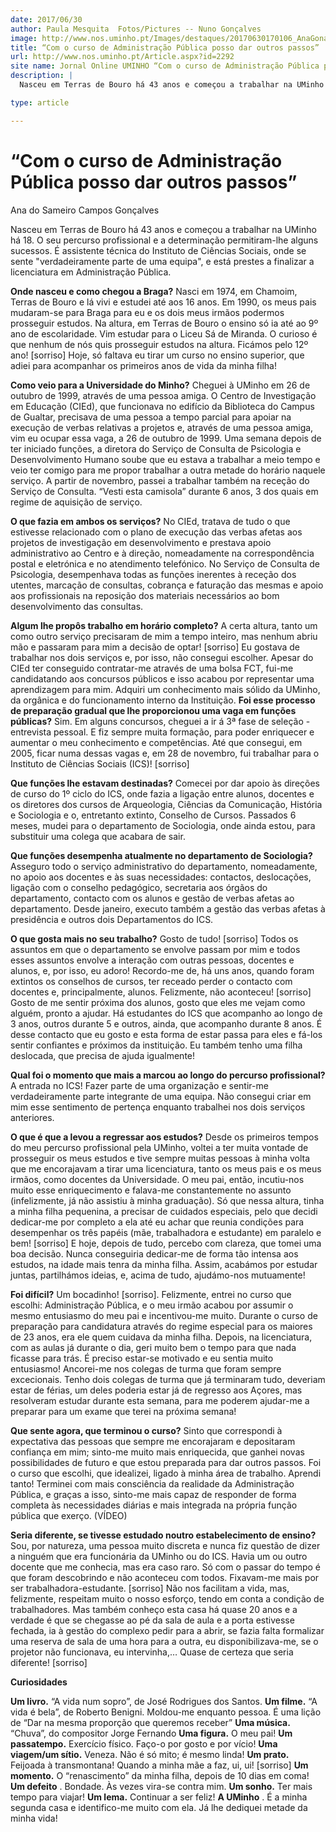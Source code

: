 ```yaml
---
date: 2017/06/30
author: Paula Mesquita  Fotos/Pictures -- Nuno Gonçalves
image: http://www.nos.uminho.pt/Images/destaques/20170630170106_AnaGonalves1.jpg
title: “Com o curso de Administração Pública posso dar outros passos”
url: http://www.nos.uminho.pt/Article.aspx?id=2292
site name: Jornal Online UMINHO “Com o curso de Administração Pública posso dar outros passos”
description: |
  Nasceu em Terras de Bouro há 43 anos e começou a trabalhar na UMinho há 18. O seu percurso profissional e a determinação permitiram-lhe alguns sucessos. É assistente técnica do Instituto de Ciências Sociais, onde se sente "verdadeiramente parte de uma equipa", e está prestes a finalizar a licenciatura em Administração Pública.

type: article

---
```

# “Com o curso de Administração Pública posso dar outros passos”




Ana do Sameiro Campos Gonçalves

Nasceu em Terras de Bouro há 43 anos e começou a trabalhar na UMinho há 18. O seu percurso profissional e a determinação permitiram-lhe alguns sucessos. É assistente técnica do Instituto de Ciências Sociais, onde se sente "verdadeiramente parte de uma equipa", e está prestes a finalizar a licenciatura em Administração Pública.

**Onde nasceu e como chegou a Braga?** 
Nasci em 1974, em Chamoim, Terras de Bouro e lá vivi e estudei até aos 16 anos. Em 1990, os meus pais mudaram-se para Braga para eu e os dois meus irmãos podermos prosseguir estudos. Na altura, em Terras de Bouro o ensino só ia até ao 9º ano de escolaridade. Vim estudar para o Liceu Sá de Miranda. O curioso é que nenhum de nós quis prosseguir estudos na altura. Ficámos pelo 12º ano! [sorriso] Hoje, só faltava eu tirar um curso no ensino superior, que adiei para acompanhar os primeiros anos de vida da minha filha!

**Como veio para a Universidade do Minho?** 
Cheguei à UMinho em 26 de outubro de 1999, através de uma pessoa amiga. O Centro de Investigação em Educação (CIEd), que funcionava no edifício da Biblioteca do Campus de Gualtar, precisava de uma pessoa a tempo parcial para apoiar na execução de verbas relativas a projetos e, através de uma pessoa amiga, vim eu ocupar essa vaga, a 26 de outubro de 1999. Uma semana depois de ter iniciado funções, a diretora do Serviço de Consulta de Psicologia e Desenvolvimento Humano soube que eu estava a trabalhar a meio tempo e veio ter comigo para me propor trabalhar a outra metade do horário naquele serviço. A partir de novembro, passei a trabalhar também na receção do Serviço de Consulta. “Vesti esta camisola” durante 6 anos, 3 dos quais em regime de aquisição de serviço.

**O que fazia em ambos os serviços?** 
No CIEd, tratava de tudo o que estivesse relacionado com o plano de execução das verbas afetas aos projetos de investigação em desenvolvimento e prestava apoio administrativo ao Centro e à direção, nomeadamente na correspondência postal e eletrónica e no atendimento telefónico. No Serviço de Consulta de Psicologia, desempenhava todas as funções inerentes à receção dos utentes, marcação de consultas, cobrança e faturação das mesmas e apoio aos profissionais na reposição dos materiais necessários ao bom desenvolvimento das consultas.

**Algum lhe propôs trabalho em horário completo?** 
A certa altura, tanto um como outro serviço precisaram de mim a tempo inteiro, mas nenhum abriu mão e passaram para mim a decisão de optar! [sorriso] Eu gostava de trabalhar nos dois serviços e, por isso, não consegui escolher. Apesar do CIEd ter conseguido contratar-me através de uma bolsa FCT, fui-me candidatando aos concursos públicos e isso acabou por representar uma aprendizagem para mim. Adquiri um conhecimento mais sólido da UMinho, da orgânica e do funcionamento interno da Instituição.
**Foi esse processo de preparação gradual que lhe proporcionou uma vaga em funções públicas?** 
Sim. Em alguns concursos, cheguei a ir á 3ª fase de seleção - entrevista pessoal. E fiz sempre muita formação, para poder enriquecer e aumentar o meu conhecimento e competências. Até que consegui, em 2005, ficar numa dessas vagas e, em 28 de novembro, fui trabalhar para o Instituto de Ciências Sociais (ICS)! [sorriso]

**Que funções lhe estavam destinadas?** 
Comecei por dar apoio às direções de curso do 1º ciclo do ICS, onde fazia a ligação entre alunos, docentes e os diretores dos cursos de Arqueologia, Ciências da Comunicação, História e Sociologia e o, entretanto extinto, Conselho de Cursos. Passados 6 meses, mudei para o departamento de Sociologia, onde ainda estou, para substituir uma colega que acabara de sair.

**Que funções desempenha atualmente no departamento de Sociologia?** 
Asseguro todo o serviço administrativo do departamento, nomeadamente, no apoio aos docentes e às suas necessidades: contactos, deslocações, ligação com o conselho pedagógico, secretaria aos órgãos do departamento, contacto com os alunos e gestão de verbas afetas ao departamento. Desde janeiro, executo também a gestão das verbas afetas à presidência e outros dois Departamentos do ICS.

**O que gosta mais no seu trabalho?** 
Gosto de tudo! [sorriso] Todos os assuntos em que o departamento se envolve passam por mim e todos esses assuntos envolve a interação com outras pessoas, docentes e alunos, e, por isso, eu adoro! Recordo-me de, há uns anos, quando foram extintos os conselhos de cursos, ter receado perder o contacto com docentes e, principalmente, alunos. Felizmente, não aconteceu! [sorriso] Gosto de me sentir próxima dos alunos, gosto que eles me vejam como alguém, pronto a ajudar. Há estudantes do ICS que acompanho ao longo de 3 anos, outros durante 5 e outros, ainda, que acompanho durante 8 anos. É desse contacto que eu gosto e esta forma de estar passa para eles e fá-los sentir confiantes e próximos da instituição. Eu também tenho uma filha deslocada, que precisa de ajuda igualmente!

**Qual foi o momento que mais a marcou ao longo do percurso profissional?** 
A entrada no ICS! Fazer parte de uma organização e sentir-me verdadeiramente parte integrante de uma equipa. Não consegui criar em mim esse sentimento de pertença enquanto trabalhei nos dois serviços anteriores.

**O que é que a levou a regressar aos estudos?** 
Desde os primeiros tempos do meu percurso profissional pela UMinho, voltei a ter muita vontade de prosseguir os meus estudos e tive sempre muitas pessoas à minha volta que me encorajavam a tirar uma licenciatura, tanto os meus pais e os meus irmãos, como docentes da Universidade. O meu pai, então, incutiu-nos muito esse enriquecimento e falava-me constantemente no assunto (infelizmente, já não assistiu à minha graduação). Só que nessa altura, tinha a minha filha pequenina, a precisar de cuidados especiais, pelo que decidi dedicar-me por completo a ela até eu achar que reunia condições para desempenhar os três papéis (mãe, trabalhadora e estudante) em paralelo e bem! [sorriso] E hoje, depois de tudo, percebo com clareza, que tomei uma boa decisão. Nunca conseguiria dedicar-me de forma tão intensa aos estudos, na idade mais tenra da minha filha. Assim, acabámos por estudar juntas, partilhámos ideias, e, acima de tudo, ajudámo-nos mutuamente!

**Foi difícil?** 
Um bocadinho! [sorriso]. Felizmente, entrei no curso que escolhi: Administração Pública, e o meu irmão acabou por assumir o mesmo entusiasmo do meu pai e incentivou-me muito. Durante o curso de preparação para candidatura através do regime especial para os maiores de 23 anos, era ele quem cuidava da minha filha. Depois, na licenciatura, com as aulas já durante o dia, geri muito bem o tempo para que nada ficasse para trás. É preciso estar-se motivado e eu sentia muito entusiasmo! Ancorei-me nos colegas de turma que foram sempre excecionais. Tenho dois colegas de turma que já terminaram tudo, deveriam estar de férias, um deles poderia estar já de regresso aos Açores, mas resolveram estudar durante esta semana, para me poderem ajudar-me a preparar para um exame que terei na próxima semana!

**Que sente agora, que terminou o curso?** 
Sinto que correspondi à expectativa das pessoas que sempre me encorajaram e depositaram confiança em mim; sinto-me muito mais enriquecida, que ganhei novas possibilidades de futuro e que estou preparada para dar outros passos. Foi o curso que escolhi, que idealizei, ligado à minha área de trabalho. Aprendi tanto! Terminei com mais consciência da realidade da Administração Pública, e graças a isso, sinto-me mais capaz de responder de forma completa às necessidades diárias e mais integrada na própria função pública que exerço. (VÍDEO)

**Seria diferente, se tivesse estudado noutro estabelecimento de ensino?** 
Sou, por natureza, uma pessoa muito discreta e nunca fiz questão de dizer a ninguém que era funcionária da UMinho ou do ICS. Havia um ou outro docente que me conhecia, mas era caso raro. Só com o passar do tempo é que foram descobrindo e não aconteceu com todos. Fixavam-me mais por ser trabalhadora-estudante. [sorriso] Não nos facilitam a vida, mas, felizmente, respeitam muito o nosso esforço, tendo em conta a condição de trabalhadores. Mas também conheço esta casa há quase 20 anos e a verdade é que se chegasse ao pé da sala de aula e a porta estivesse fechada, ia à gestão do complexo pedir para a abrir, se fazia falta formalizar uma reserva de sala de uma hora para a outra, eu disponibilizava-me, se o projetor não funcionava, eu intervinha,… Quase de certeza que seria diferente! [sorriso]



**Curiosidades** 

**Um livro.** “A vida num sopro”, de José Rodrigues dos Santos.
**Um filme.**  “A vida é bela”, de Roberto Benigni. Moldou-me enquanto pessoa. É uma lição de “Dar na mesma proporção que queremos receber”
**Uma música.** “Chuva”, do compositor Jorge Fernando
**Uma figura.**  O meu pai!
**Um passatempo.** Exercício físico. Faço-o por gosto e por vício!
**Uma viagem/um sítio.**  Veneza. Não é só mito; é mesmo linda!
**Um prato.** Feijoada à transmontana! Quando a minha mãe a faz, ui, ui! [sorriso]
**Um momento.**  O “renascimento” da minha filha, depois de 10 dias em coma!
**Um defeito** . Bondade. Às vezes vira-se contra mim.
**Um sonho.**  Ter mais tempo para viajar!
**Um lema.**  Continuar a ser feliz!
**A UMinho** .  É a minha segunda casa e identifico-me muito com ela.  Já lhe dediquei metade da minha vida!
